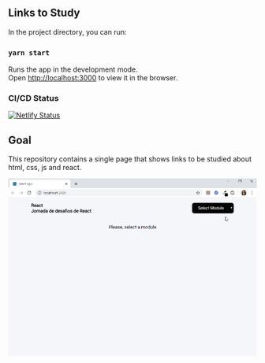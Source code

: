 ## Links to Study

In the project directory, you can run:

### `yarn start`

Runs the app in the development mode.<br />
Open [http://localhost:3000](http://localhost:3000) to view it in the browser.

### CI/CD Status

[![Netlify Status](https://api.netlify.com/api/v1/badges/f41414ff-c00e-4ccf-958e-0b7864011079/deploy-status)](https://app.netlify.com/sites/links-to-study/deploys)

## Goal

This repository contains a single page that shows links to be studied about html, css, js and react.

![](LinksToStudy.gif)
